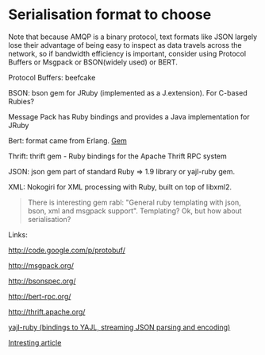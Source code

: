 # Serialisation format to choose

Note that because AMQP is a binary protocol, text formats like JSON
  largely lose their advantage of being easy to inspect as data travels across
  the network, so if bandwidth efficiency is important, consider using
  Protocol Buffers or Msgpack or BSON(widely used) or BERT.

  Protocol Buffers: beefcake

  BSON: bson gem for JRuby (implemented as a J.extension). For C-based Rubies?

  Message Pack has Ruby bindings and provides a Java implementation for JRuby

  Bert: format came from Erlang. [Gem](https://github.com/github/bert)

  Thrift: thrift gem - Ruby bindings for the Apache Thrift RPC system

  JSON: json gem part of standard Ruby => 1.9 library or yajl-ruby gem.
 
  XML: Nokogiri for XML processing with Ruby, built on top of libxml2.

> There is interesting gem rabl: "General ruby templating with json,
  bson, xml and msgpack support". Templating?
  Ok, but how about serialisation?

Links:

  http://code.google.com/p/protobuf/

  http://msgpack.org/

  http://bsonspec.org/

  http://bert-rpc.org/

  http://thrift.apache.org/

  [yajl-ruby (bindings to YAJL, streaming JSON parsing and encoding)](
  https://github.com/brianmario/yajl-ruby)

  [Intresting article](https://spin.atomicobject.com/2011/11/23/binary-serialization-tour-guide/)
